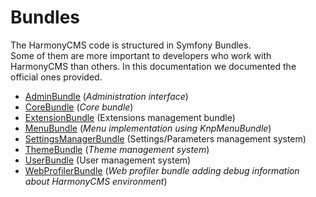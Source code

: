 # Bundles

The HarmonyCMS code is structured in Symfony Bundles.  
Some of them are more important to developers who work with HarmonyCMS than others. In this documentation we documented the official ones provided.

* [AdminBundle](adminbundle/) \(_Administration interface_\)
* [CoreBundle](corebundle/) \(_Core bundle_\)
* [ExtensionBundle](extensionbundle.md)  \(Extensions management bundle\)
* [MenuBundle](menubundle/) \(_Menu implementation using KnpMenuBundle_\)
* [SettingsManagerBundle](settingsmanagerbundle.md) \(Settings/Parameters management system\)
* [ThemeBundle](themebundle/) \(_Theme management system_\)
* [UserBundle](userbundle/) \(User management system\)
* [WebProfilerBundle](webprofilerbundle/) \(_Web profiler bundle adding debug information about HarmonyCMS environment_\)

